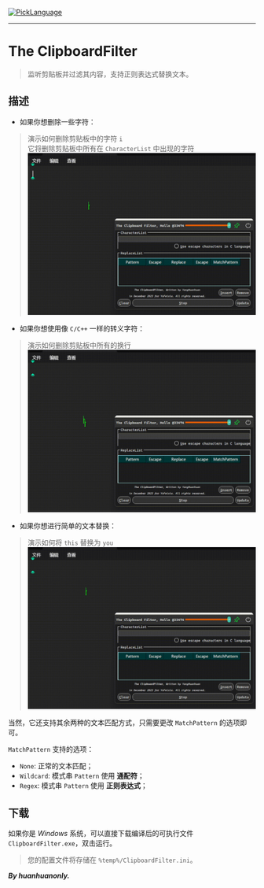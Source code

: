 [![PickLanguage](https://img.shields.io/badge/%E7%AE%80%E4%BD%93%E4%B8%AD%E6%96%87-English-green
)](README_zh_CN.md)

---

# The ClipboardFilter

> 监听剪贴板并过滤其内容，支持正则表达式替换文本。

## 描述
- 如果你想删除一些字符：
> 演示如何删除剪贴板中的字符 `i`  
> 它将删除剪贴板中所有在 `CharacterList` 中出现的字符
![](https://github.com/huanhuanonly/ClipboardFilter/blob/main/Demo/RemoveCharacter.gif?raw=true)

- 如果你想使用像 `C/C++` 一样的转义字符：
> 演示如何删除剪贴板中所有的换行
![](https://github.com/huanhuanonly/ClipboardFilter/blob/main/Demo/RemoveEscapeCharacters.gif?raw=true)

- 如果你想进行简单的文本替换：
> 演示如何将 `this` 替换为 `you`
![](https://github.com/huanhuanonly/ClipboardFilter/blob/main/Demo/TextReplacement.gif?raw=true)

当然，它还支持其余两种的文本匹配方式，只需要更改 `MatchPattern` 的选项即可。

`MatchPattern` 支持的选项：
- `None`: 正常的文本匹配；
- `Wildcard`: 模式串 `Pattern` 使用 **通配符**；
- `Regex`: 模式串 `Pattern` 使用 **正则表达式**；

## 下载
如果你是 *Windows* 系统，可以直接下载编译后的可执行文件 `ClipboardFilter.exe`，双击运行。

> 您的配置文件将存储在 `%temp%/ClipboardFilter.ini`。

_**By huanhuanonly.**_